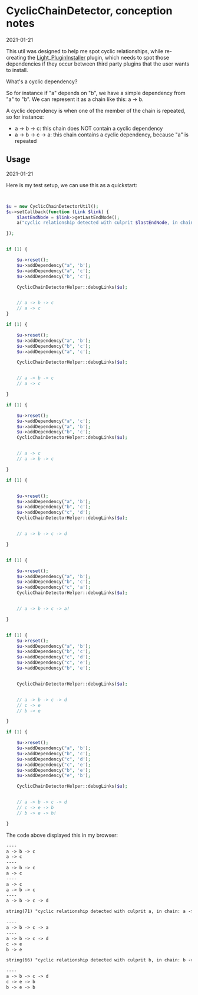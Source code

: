 CyclicChainDetector, conception notes
===============
2021-01-21



This util was designed to help me spot cyclic relationships, while re-creating the [Light_PluginInstaller](https://github.com/lingtalfi/Light_PluginInstaller) plugin, 
which needs to spot those dependencies if they occur between third party plugins that the user wants to install.



What's a cyclic dependency?


So for instance if "a" depends on "b", we have a simple dependency from "a" to "b".
We can represent it as a chain like this: a -> b.

A cyclic dependency is when one of the member  of the chain is repeated, so for instance:

- a -> b -> c: this chain does NOT contain a cyclic dependency
- a -> b -> c -> a: this chain contains a cyclic dependency, because "a" is repeated



Usage
----------
2021-01-21


Here is my test setup, we can use this as a quickstart:


```php


$u = new CyclicChainDetectorUtil();
$u->setCallback(function (Link $link) {
    $lastEndNode = $link->getLastEndNode();
    a("cyclic relationship detected with culprit $lastEndNode, in chain: " . implode(" -> ", CyclicChainDetectorHelper::linkAsArray($link)));

});


if (1) {

    $u->reset();
    $u->addDependency("a", 'b');
    $u->addDependency("a", 'c');
    $u->addDependency("b", 'c');

    CyclicChainDetectorHelper::debugLinks($u);


    // a -> b -> c
    // a -> c
}

if (1) {

    $u->reset();
    $u->addDependency("a", 'b');
    $u->addDependency("b", 'c');
    $u->addDependency("a", 'c');

    CyclicChainDetectorHelper::debugLinks($u);


    // a -> b -> c
    // a -> c

}

if (1) {

    $u->reset();
    $u->addDependency("a", 'c');
    $u->addDependency("a", 'b');
    $u->addDependency("b", 'c');
    CyclicChainDetectorHelper::debugLinks($u);


    // a -> c
    // a -> b -> c

}

if (1) {


    $u->reset();
    $u->addDependency("a", 'b');
    $u->addDependency("b", 'c');
    $u->addDependency("c", 'd');
    CyclicChainDetectorHelper::debugLinks($u);


    // a -> b -> c -> d

}


if (1) {

    $u->reset();
    $u->addDependency("a", 'b');
    $u->addDependency("b", 'c');
    $u->addDependency("c", 'a');
    CyclicChainDetectorHelper::debugLinks($u);


    // a -> b -> c -> a!

}


if (1) {
    $u->reset();
    $u->addDependency("a", 'b');
    $u->addDependency("b", 'c');
    $u->addDependency("c", 'd');
    $u->addDependency("c", 'e');
    $u->addDependency("b", 'e');


    CyclicChainDetectorHelper::debugLinks($u);


    // a -> b -> c -> d
    // c -> e
    // b -> e

}

if (1) {

    $u->reset();
    $u->addDependency("a", 'b');
    $u->addDependency("b", 'c');
    $u->addDependency("c", 'd');
    $u->addDependency("c", 'e');
    $u->addDependency("b", 'e');
    $u->addDependency("e", 'b');

    CyclicChainDetectorHelper::debugLinks($u);


    // a -> b -> c -> d
    // c -> e -> b
    // b -> e -> b!

}

```


The code above displayed this in my browser:

```html
----
a -> b -> c
a -> c
----
a -> b -> c
a -> c
----
a -> c
a -> b -> c
----
a -> b -> c -> d

string(71) "cyclic relationship detected with culprit a, in chain: a -> b -> c -> a"

----
a -> b -> c -> a
----
a -> b -> c -> d
c -> e
b -> e

string(66) "cyclic relationship detected with culprit b, in chain: b -> e -> b"

----
a -> b -> c -> d
c -> e -> b
b -> e -> b




```
